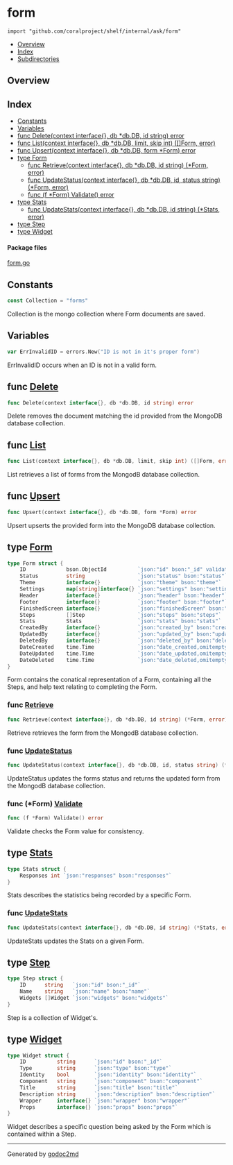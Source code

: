 

# form
`import "github.com/coralproject/shelf/internal/ask/form"`

* [Overview](#pkg-overview)
* [Index](#pkg-index)
* [Subdirectories](#pkg-subdirectories)

## <a name="pkg-overview">Overview</a>



## <a name="pkg-index">Index</a>
* [Constants](#pkg-constants)
* [Variables](#pkg-variables)
* [func Delete(context interface{}, db *db.DB, id string) error](#Delete)
* [func List(context interface{}, db *db.DB, limit, skip int) ([]Form, error)](#List)
* [func Upsert(context interface{}, db *db.DB, form *Form) error](#Upsert)
* [type Form](#Form)
  * [func Retrieve(context interface{}, db *db.DB, id string) (*Form, error)](#Retrieve)
  * [func UpdateStatus(context interface{}, db *db.DB, id, status string) (*Form, error)](#UpdateStatus)
  * [func (f *Form) Validate() error](#Form.Validate)
* [type Stats](#Stats)
  * [func UpdateStats(context interface{}, db *db.DB, id string) (*Stats, error)](#UpdateStats)
* [type Step](#Step)
* [type Widget](#Widget)


#### <a name="pkg-files">Package files</a>
[form.go](/src/github.com/coralproject/shelf/internal/ask/form/form.go) 


## <a name="pkg-constants">Constants</a>
``` go
const Collection = "forms"
```
Collection is the mongo collection where Form documents are saved.


## <a name="pkg-variables">Variables</a>
``` go
var ErrInvalidID = errors.New("ID is not in it's proper form")
```
ErrInvalidID occurs when an ID is not in a valid form.



## <a name="Delete">func</a> [Delete](/src/target/form.go?s=8309:8369#L253)
``` go
func Delete(context interface{}, db *db.DB, id string) error
```
Delete removes the document matching the id provided from the MongoDB
database collection.



## <a name="List">func</a> [List](/src/target/form.go?s=7687:7761#L233)
``` go
func List(context interface{}, db *db.DB, limit, skip int) ([]Form, error)
```
List retrieves a list of forms from the MongodB database collection.



## <a name="Upsert">func</a> [Upsert](/src/target/form.go?s=3584:3645#L84)
``` go
func Upsert(context interface{}, db *db.DB, form *Form) error
```
Upsert upserts the provided form into the MongoDB database collection.




## <a name="Form">type</a> [Form](/src/target/form.go?s=2063:3265#L54)
``` go
type Form struct {
    ID             bson.ObjectId          `json:"id" bson:"_id" validate:"required"`
    Status         string                 `json:"status" bson:"status"`
    Theme          interface{}            `json:"theme" bson:"theme"`
    Settings       map[string]interface{} `json:"settings" bson:"settings"`
    Header         interface{}            `json:"header" bson:"header"`
    Footer         interface{}            `json:"footer" bson:"footer"`
    FinishedScreen interface{}            `json:"finishedScreen" bson:"finishedScreen"`
    Steps          []Step                 `json:"steps" bson:"steps"`
    Stats          Stats                  `json:"stats" bson:"stats"`
    CreatedBy      interface{}            `json:"created_by" bson:"created_by"`
    UpdatedBy      interface{}            `json:"updated_by" bson:"updated_by"`
    DeletedBy      interface{}            `json:"deleted_by" bson:"deleted_by"`
    DateCreated    time.Time              `json:"date_created,omitempty" bson:"date_created,omitempty"`
    DateUpdated    time.Time              `json:"date_updated,omitempty" bson:"date_updated,omitempty"`
    DateDeleted    time.Time              `json:"date_deleted,omitempty" bson:"date_deleted,omitempty"`
}
```
Form contains the conatical representation of a Form, containing all the
Steps, and help text relating to completing the Form.







### <a name="Retrieve">func</a> [Retrieve](/src/target/form.go?s=6945:7016#L207)
``` go
func Retrieve(context interface{}, db *db.DB, id string) (*Form, error)
```
Retrieve retrieves the form from the MongodB database collection.


### <a name="UpdateStatus">func</a> [UpdateStatus](/src/target/form.go?s=5936:6019#L170)
``` go
func UpdateStatus(context interface{}, db *db.DB, id, status string) (*Form, error)
```
UpdateStatus updates the forms status and returns the updated form from
the MongodB database collection.





### <a name="Form.Validate">func</a> (\*Form) [Validate](/src/target/form.go?s=3318:3349#L73)
``` go
func (f *Form) Validate() error
```
Validate checks the Form value for consistency.




## <a name="Stats">type</a> [Stats](/src/target/form.go?s=1774:1846#L46)
``` go
type Stats struct {
    Responses int `json:"responses" bson:"responses"`
}
```
Stats describes the statistics being recorded by a specific Form.







### <a name="UpdateStats">func</a> [UpdateStats](/src/target/form.go?s=4840:4915#L129)
``` go
func UpdateStats(context interface{}, db *db.DB, id string) (*Stats, error)
```
UpdateStats updates the Stats on a given Form.





## <a name="Step">type</a> [Step](/src/target/form.go?s=1548:1703#L39)
``` go
type Step struct {
    ID      string   `json:"id" bson:"_id"`
    Name    string   `json:"name" bson:"name"`
    Widgets []Widget `json:"widgets" bson:"widgets"`
}
```
Step is a collection of Widget's.










## <a name="Widget">type</a> [Widget](/src/target/form.go?s=1040:1509#L27)
``` go
type Widget struct {
    ID          string      `json:"id" bson:"_id"`
    Type        string      `json:"type" bson:"type"`
    Identity    bool        `json:"identity" bson:"identity"`
    Component   string      `json:"component" bson:"component"`
    Title       string      `json:"title" bson:"title"`
    Description string      `json:"description" bson:"description"`
    Wrapper     interface{} `json:"wrapper" bson:"wrapper"`
    Props       interface{} `json:"props" bson:"props"`
}
```
Widget describes a specific question being asked by the Form which is
contained within a Step.














- - -
Generated by [godoc2md](http://godoc.org/github.com/davecheney/godoc2md)
